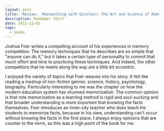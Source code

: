 ```yaml
---
layout: post
title: 'Review: _Moonwalking with Einstein: The Art and Science of Remembering Everything_ by Joshua Foer'
description: Remember this?
date: 2011-12-03
tags:
  - books
---
```

  
Joshua Foer writes a compelling account of his experiences in memory competition. The memory techniques that he describes are so simple that “anyone can do it,” but it takes a certain type of personality to commit that much effort and time to practicing those techniques. And indeed, the other competitors that he meets along the way are a little bit eccentric.  
  
I enjoyed the variety of topics that Foer weaves into his story. It felt like reading a mashup of non-fiction genres: science, history, psychology, biography. Particularly interesting to me was the chapter on how the modern education system has shunned memorization. The common opinion is that rote memorization as a learning method is rigid and soul-sucking and that broader understanding is more important that knowing the facts themselves. Foer introduces an inner-city teacher who does teach his students to memorize facts, because in his view, understanding can’t occur without knowing the facts in the first place. I always enjoy opinions that are counter to the norm, so this was a high point of the book for me.  
